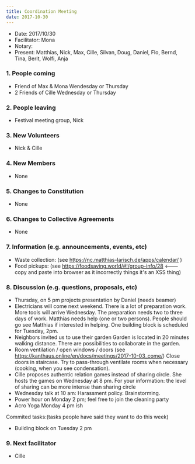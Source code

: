 ```yaml
---
title: Coordination Meeting
date: 2017-10-30
---
```


<!-- Hello facilitator/notary! Thank you for your services. Here is some advice for facilitating coordination meetings:
  - Notify people 10 minutes before the meeting starts. (Watching the clock is not super fun, people will be grateful if you do it for them.)
  - Start at 10:00 sharp, or earlier if everyone is there. (Waiting is time-wasting, be a time-saver!)
  - Go through the ordered points in order, even if nothing has changed. (They are arranged to try and get the most relevant information to most people.)
  - Feel welcome to moderate conversation if off-topic or too detailed. (Are listeners interested? Are speakers satisfied? Can you identify a sub-group?)
  - Try to finish the meeting before 11:00. (There is always more to talk about and it's important for people to know that CoMes don't take forever.)
  - Leave the room once the meeting has ended. (This sends a clear signal to everyone else that they can also leave and get on with their day.)
  - Have fun!
-->

- Date: 2017/10/30
- Facilitator: Mona
- Notary: 
- Present: Matthias, Nick, Max, Cille, Silvan, Doug, Daniel, Flo, Bernd, Tina, Berit, Wolfi, Anja

### 1. People coming
- Friend of Max & Mona Wendesday or Thursday
- 2 Friends of Cille Wednesday or Thursday

### 2. People leaving
- Festival meeting group, Nick

### 3. New Volunteers
- Nick & Cille

### 4. New Members
- None

### 5. Changes to Constitution
- None

### 6. Changes to Collective Agreements
- None

### 7. Information (e.g. announcements, events, etc)
- Waste collection: (see https://nc.matthias-larisch.de/apps/calendar/ )
- Food pickups: (see https://foodsaving.world/#!/group-info/28 <--- copy and paste into browser as it incorrectly things it's an XSS thing)

### 8. Discussion (e.g. questions, proposals, etc)
- Thursday, on 5 pm projects presentation by Daniel (needs beamer) 
- Electricians will come next weekend. There is a lot of preparation work. More tools will arrive Wednesday.
The preparation needs two to three days of work. Matthias needs help (one or two persons). People should go see Matthias if interested in helping.
One building block is scheduled for Tuesday, 2pm.
- Neighbors invited us to use their garden
Garden is located in 20 minutes walking distance. There are possibilities to collaborate in the garden.
- Room ventilation / open windows / doors (see https://kanthaus.online/en/docs/meetings/2017-10-03_come/) 
Close doors in staircase. Try to pass-through ventilate rooms when necessary (cooking, when you see condensation).
- Cille proposes authentic relation games instead of sharing circle. She hosts the games on Wednesday at 8 pm. For your information: the level of sharing can be more intense than sharing circle
- Wednesday talk at 10 am: Harassment policy. Brainstorming.  
- Power hour on Monday 2 pm; feel free to join the cleaning party
- Acro Yoga Monday 4 pm ish

Commited tasks:(tasks people have said they want to do this week)
- Building block on Tuesday 2 pm


### 9. Next facilitator
- Cille
